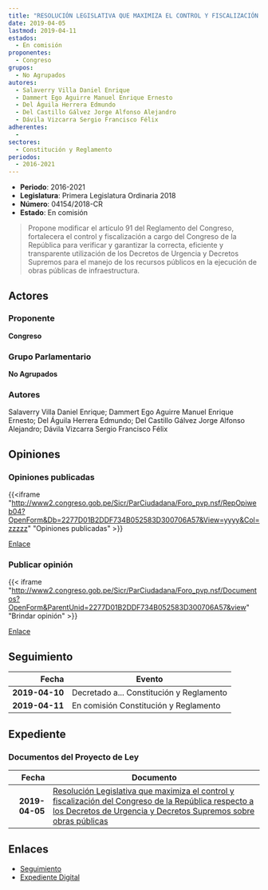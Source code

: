 ```yaml
---
title: "RESOLUCIÓN LEGISLATIVA QUE MAXIMIZA EL CONTROL Y FISCALIZACIÓN DEL CONGRESO DE LA REPÚBLICA RESPECTO A LOS DECRETOS DE URGENCIA Y DECRETOS SUPREMOS SOBRE OBRAS PÚBLICAS"
date: 2019-04-05
lastmod: 2019-04-11
estados: 
  - En comisión
proponentes: 
  - Congreso
grupos: 
  - No Agrupados
autores: 
  - Salaverry Villa Daniel Enrique
  - Dammert Ego Aguirre Manuel Enrique Ernesto
  - Del Águila Herrera Edmundo
  - Del Castillo Gálvez Jorge Alfonso Alejandro
  - Dávila Vizcarra Sergio Francisco Félix
adherentes: 
  - 
sectores: 
  - Constitución y Reglamento
periodos: 
  - 2016-2021
---
```


- **Periodo**: 2016-2021
- **Legislatura**: Primera Legislatura Ordinaria 2018
- **Número**: 04154/2018-CR
- **Estado**: En comisión

> Propone modificar el artículo 91 del Reglamento del Congreso, fortalecera el control y fiscalización a cargo del Congreso de la República para verificar y garantizar la correcta, eficiente y transparente utilización de los Decretos de Urgencia y Decretos Supremos para el manejo de los recursos públicos en la ejecución de obras públicas de infraestructura.


## Actores

### Proponente

**Congreso**

### Grupo Parlamentario

**No Agrupados**

### Autores

Salaverry Villa Daniel Enrique; Dammert Ego Aguirre Manuel Enrique Ernesto; Del Águila Herrera Edmundo; Del Castillo Gálvez Jorge Alfonso Alejandro; Dávila Vizcarra Sergio Francisco Félix


## Opiniones

### Opiniones publicadas

{{<iframe "http://www2.congreso.gob.pe/Sicr/ParCiudadana/Foro_pvp.nsf/RepOpiweb04?OpenForm&Db=2277D01B2DDF734B052583D300706A57&View=yyyy&Col=zzzzz" "Opiniones publicadas" >}}

[Enlace](http://www2.congreso.gob.pe/Sicr/ParCiudadana/Foro_pvp.nsf/RepOpiweb04?OpenForm&Db=2277D01B2DDF734B052583D300706A57&View=yyyy&Col=zzzzz)
### Publicar opinión

{{< iframe "http://www2.congreso.gob.pe/Sicr/ParCiudadana/Foro_pvp.nsf/Documentos?OpenForm&ParentUnid=2277D01B2DDF734B052583D300706A57&view" "Brindar opinión" >}}

[Enlace](http://www2.congreso.gob.pe/Sicr/ParCiudadana/Foro_pvp.nsf/Documentos?OpenForm&ParentUnid=2277D01B2DDF734B052583D300706A57&view)

## Seguimiento

| Fecha | Evento |
|------:|--------|
| **2019-04-10** | Decretado a... Constitución y Reglamento|
| **2019-04-11** | En comisión Constitución y Reglamento|


## Expediente


### Documentos del Proyecto de Ley

| Fecha | Documento |
|------:|--------|
| **2019-04-05** | [Resolución Legislativa que maximiza el control y fiscalización del Congreso de la República respecto a los Decretos de Urgencia y Decretos Supremos sobre obras públicas](http://www.leyes.congreso.gob.pe/Documentos/2016_2021/Proyectos_de_Ley_y_de_Resoluciones_Legislativas/PL0415420190405..pdf) |

## Enlaces 

- [Seguimiento](http://www2.congreso.gob.pe/Sicr/TraDocEstProc/CLProLey2016.nsf/f7fff46988ca05b1052578e100829cc7/5a7e4bcc1f0cf6a2052583d3006c7931?OpenDocument)
- [Expediente Digital](http://www2.congreso.gob.pe/Sicr/TraDocEstProc/CLProLey2016.nsf/f7fff46988ca05b1052578e100829cc7/5a7e4bcc1f0cf6a2052583d3006c7931?OpenDocument&Click=05257FB7005EB655.eb71d0cf91d8294e05256cdf006b5706/$Body/0.1C6C)
